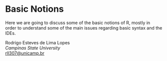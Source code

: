 # Basic Notions

Here we are going to discuss some of the basic notions of R, mostly in order to understand some of the main issues regarding basic syntax and the  IDEs. 

Rodrigo Esteves de Lima Lopes \
*Campinas State University* \
[rll307@unicamp.br](mailto:rll307@unicamp.br)
